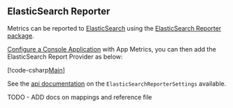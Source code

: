 ## ElasticSearch Reporter

Metrics can be reported to [ElasticSearch](https://www.elastic.co/) using the [ElasticSearch Reporter package](https://www.nuget.org/packages/App.Metrics.Extensions.Reporting.ElasticSearch/).

[Configure a Console Application](../getting-started/intro.md#configuring-a-console-application) with App Metrics, you can then add the ElasticSearch Report Provider as below:

[!code-csharp[Main](../src/samples/App.Metrics.Extensions.Reporting.Code.Snippets/ElasticSearchReporterSetup.cs)]

See the [api documentation](../api/App.Metrics.Extensions.Reporting.ElasticSearch.ElasticSearchReporterSettings.html) on the `ElasticSearchReporterSettings` available.

TODO - ADD docs on mappings and reference file